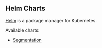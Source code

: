 ## Helm Charts

[Helm](https://helm.sh/) is a package manager for Kubernetes.

Available charts:

- [Segmentation](http:/zettaai.github.io/helm-charts/charts/chunkedgraph-segmentation)